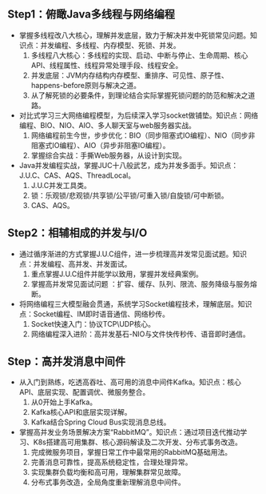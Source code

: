 ## Step1：俯瞰Java多线程与网络编程

- 掌握多线程改八大核心，理解并发底层，致力于解决并发中死锁常见问题。知识点：并发编程、多线程、内存模型、死锁、并发。
  1. 多线程八大核心：多线程的实现、启动、中断与停止、生命周期、核心API、线程属性、线程异常处理手段、线程安全。
  2. 并发底层：JVM内存结构内存模型、重排序、可见性、原子性、happens-before原则与解决之道。
  3. 从了解死锁的必要条件，到理论结合实际掌握死锁问题的防范和解决之道路。
- 对比式学习三大网络编程模型，为后续深入学习socket做铺垫。知识点：网络编程、BIO、NIO、AIO、多人聊天室与web服务器实战。
  1. 网络编程前生今世，步步优化：BIO（同步阻塞式IO编程）、NIO（同步非阻塞式IO编程）、AIO（异步非阻塞IO编程）。
  2. 掌握综合实战：手撕Web服务器，从设计到实现。
- Java并发编程实战，掌握JUC十八般武艺，成为并发多面手。知识点：J.U.C、CAS、AQS、ThreadLocal。
  1. J.U.C并发工具类。
  2. 锁：乐观锁/悲观锁/共享锁/公平锁/可重入锁/自旋锁/可中断锁。
  3. CAS、AQS。

## Step2：相辅相成的并发与I/O

- 通过循序渐进的方式掌握J.U.C组件，进一步梳理高并发常见面试题。知识点：并发编程、高并发、并发面试。
  1. 重点掌握J.U.C组件并能学以致用，掌握并发经典案例。
  2. 掌握高并发常见面试问题 ：扩容、缓存、队列、限流、服务降级与服务熔断。
- 将网络编程三大模型融会贯通，系统学习Socket编程技术，理解底层。知识点：Socket编程、IM即时语音通信、网络秒传。
  1. Socket快速入门：协议TCP\UDP核心。
  2. 网络编程深入进阶：高并发基石-NIO与文件快传秒传、语音即时通信。

## Step：高并发消息中间件

- 从入门到熟练，吃透高吞吐、高可用的消息中间件Kafka。知识点：核心API、底层实现、配置调优、微服务整合。
  1. 从0开始上手Kafka。
  2. Kafka核心API和底层实现详解。
  3. Kafka结合Spring Cloud Bus实现消息总线。
- 掌握高并发业务场景解决方案“RabbitMQ”。知识点：通过项目迭代推动学习、K8s搭建高可用集群、核心源码解读及二次开发、分布式事务改造。
  1. 完成微服务项目，掌握日常工作中最常用的RabbitMQ基础用法。
  2. 完善消息可靠性，提高系统稳定性，合理处理异常。
  3. 实现集群负载均衡和高可用，理解集群常见故障。
  4. 分布式事务改造，全局角度重新理解消息中间件。